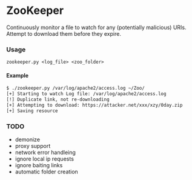 # ZooKeeper

Continuously monitor a file to watch for any (potentially malicious) URIs. Attempt to download them before they expire.

### Usage

`zookeeper.py <log_file> <zoo_folder>`

#### Example
```sh
$ ./zookeeper.py /var/log/apache2/access.log ~/Zoo/
[+] Starting to watch Log file: /var/log/apache2/access.log
[!] Duplicate link, not re-downloading
[+] Attempting to download: https://attacker.net/xxx/xzy/0day.zip
[+] Saving resource 
```

### TODO

- demonize
- proxy support
- network error handleing
- ignore local ip requests
- ignore baiting links
- automatic folder creation
